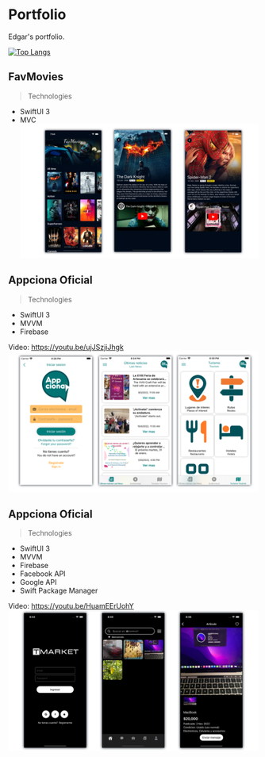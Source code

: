 # Portfolio
Edgar's portfolio.

[![Top Langs](https://github-readme-stats.vercel.app/api/top-langs/?username=edsov&layout=compact&theme=vision-friendly-dark)](https://github.com/anuraghazra/github-readme-stats)

## FavMovies
> Technologies
- SwiftUI 3
- MVC
![My Image](FavMovies.png)

## Appciona Oficial
> Technologies
- SwiftUI 3
- MVVM
- Firebase

Video: https://youtu.be/ujJSzjiJhgk
![My Image](Appciona.png)

## Appciona Oficial
> Technologies
- SwiftUI 3
- MVVM
- Firebase
- Facebook API
- Google API
- Swift Package Manager

Video: https://youtu.be/HuamEErUohY
![My Image](TMarket.png)
